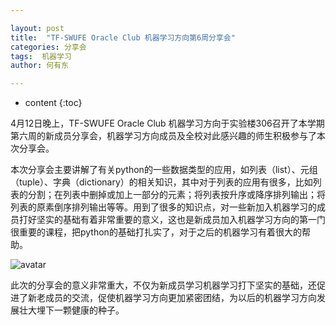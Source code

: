 ```yaml
---

layout: post
title:  "TF-SWUFE Oracle Club 机器学习方向第6周分享会"
categories: 分享会
tags:  机器学习 
author: 何有东

---
```


* content
{:toc}


4月12日晚上，TF-SWUFE Oracle Club 机器学习方向于实验楼306召开了本学期第六周的新成员分享会，机器学习方向成员及全校对此感兴趣的师生积极参与了本次分享会。

本次分享会主要讲解了有关python的一些数据类型的应用，如列表（list）、元组（tuple）、字典（dictionary）的相关知识，其中对于列表的应用有很多，比如列表的分割；在列表中删掉或加上一部分的元素；将列表按升序或降序排列输出；将列表的原素倒序排列输出等等。用到了很多的知识点，对一些新加入机器学习的成员打好坚实的基础有着非常重要的意义，这也是新成员加入机器学习方向的第一门很重要的课程，把python的基础打扎实了，对于之后的机器学习有着很大的帮助。

![avatar](https://s2.ax1x.com/2019/04/14/AX87wV.jpg)


此次的分享会的意义非常重大，不仅为新成员学习机器学习打下坚实的基础，还促进了新老成员的交流，促使机器学习方向更加紧密团结，为以后的机器学习方向发展壮大埋下一颗健康的种子。
